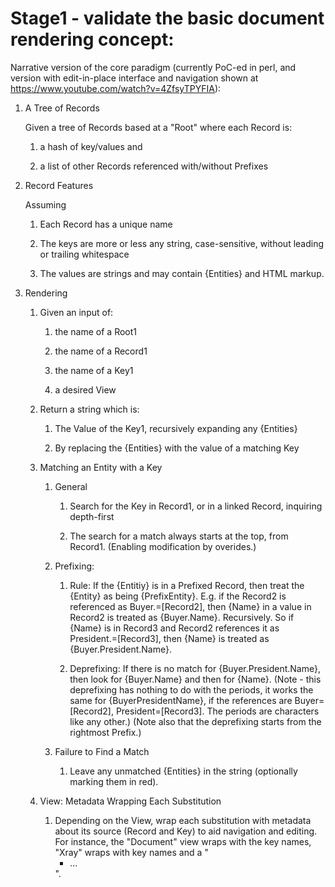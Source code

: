 # Stage1 - validate the basic document rendering concept:

Narrative version of the core paradigm (currently PoC-ed in perl, and version with edit-in-place interface and navigation shown at https://www.youtube.com/watch?v=4ZfsyTPYFIA):

1. A Tree of Records

   Given a tree of Records based at a "Root" where each Record is:

   1.  a hash of key/values and

   1.  a list of other Records referenced with/without Prefixes


1. Record Features

   Assuming

   1. Each Record has a unique name

   1. The keys are more or less any string, case-sensitive, without leading or trailing whitespace

   1. The values are strings and may contain {Entities} and HTML markup.

1. Rendering

   1. Given an input of:

      1. the name of a Root1
   
      2. the name of a Record1

      3. the name of a Key1

      4. a desired View

   2. Return a string which is:
   
      1. The Value of the Key1, recursively expanding any {Entities}

      2. By replacing the {Entities} with the value of a matching Key


   3. Matching an Entity with a Key

      1. General

         1. Search for the Key in Record1, or in a linked Record, inquiring depth-first

         2. The search for a match always starts at the top, from Record1. (Enabling modification by overides.)

      2. Prefixing:

         1. Rule: If the {Entitiy} is in a Prefixed Record, then treat the {Entity} as being {PrefixEntity}. E.g. if the Record2 is referenced as Buyer.=[Record2], then {Name} in a value in Record2 is treated as {Buyer.Name}. Recursively. So if {Name} is in Record3 and Record2 references it as President.=[Record3], then {Name} is treated as {Buyer.President.Name}.

         2. Deprefixing: If there is no match for {Buyer.President.Name}, then look for {Buyer.Name} and then for {Name}. (Note - this deprefixing has nothing to do with the periods, it works the same for {BuyerPresidentName}, if the references are Buyer=[Record2], President=[Record3]. The periods are characters like any other.) (Note also that the deprefixing starts from the rightmost Prefix.)

      3. Failure to Find a Match

         1. Leave any unmatched {Entities} in the string (optionally marking them in red).
         
   4. View: Metadata Wrapping Each Substitution

      1. Depending on the View, wrap each substitution with metadata about its source (Record and Key) to aid navigation and editing. For instance, the "Document" view wraps with the key names, "Xray" wraps with key names and a "<ul><li>...</li></ul>".

